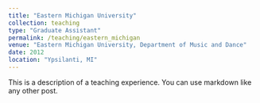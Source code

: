 ```yaml
---
title: "Eastern Michigan University"
collection: teaching
type: "Graduate Assistant"
permalink: /teaching/eastern_michigan
venue: "Eastern Michigan University, Department of Music and Dance"
date: 2012
location: "Ypsilanti, MI"
---
```


This is a description of a teaching experience. You can use markdown like any other post.
